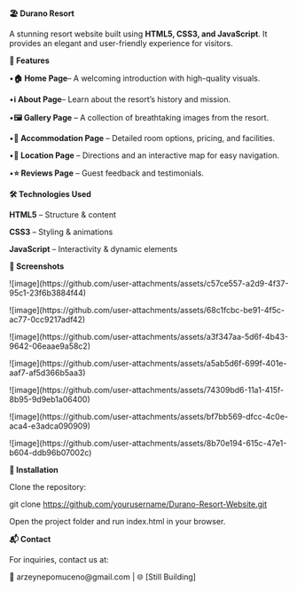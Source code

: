 <p><b>🏖️ Durano Resort</b></p>

<p>A stunning resort website built using <b>HTML5, CSS3, and JavaScript</b>. It provides an elegant and user-friendly experience for visitors.</p>

<p><b>🌟 Features</b></p>

<p>•<b>🏠 Home Page</b>– A welcoming introduction with high-quality visuals.</p> 
<p>•<b>ℹ️ About Page</b>– Learn about the resort’s history and mission.</p> 
<p>•<b>🖼️ Gallery Page</b> – A collection of breathtaking images from the resort.</p>
<p>•<b>🏡 Accommodation Page</b> – Detailed room options, pricing, and facilities.</p>
<p>•<b>📍 Location Page</b> – Directions and an interactive map for easy navigation.</p> 
<p>•<b>⭐ Reviews Page</b> – Guest feedback and testimonials.</p> 

<p><b>🛠️ Technologies Used</b></p>
<p><b>HTML5</b> – Structure & content</p>
<p><b>CSS3</b> – Styling & animations</p>
<p><b>JavaScript</b> – Interactivity & dynamic elements</p>

<p><b>📸 Screenshots</b></p>
<p>![image](https://github.com/user-attachments/assets/c57ce557-a2d9-4f37-95c1-23f6b3884f44)</p>
<p>![image](https://github.com/user-attachments/assets/68c1fcbc-be91-4f5c-ac77-0cc9217adf42)</p>
<p>![image](https://github.com/user-attachments/assets/a3f347aa-5d6f-4b43-9642-06eaae9a58c2)</p>
<p>![image](https://github.com/user-attachments/assets/a5ab5d6f-699f-401e-aaf7-af5d366b5aa3)</p>
<p>![image](https://github.com/user-attachments/assets/74309bd6-11a1-415f-8b95-9d9eb1a06400)</p>
<p>![image](https://github.com/user-attachments/assets/bf7bb569-dfcc-4c0e-aca4-e3adca090909)</p>
<p>![image](https://github.com/user-attachments/assets/8b70e194-615c-47e1-b604-ddb96b07002c)</p>







<p><b>🚀 Installation</b></p>
Clone the repository:

git clone https://github.com/yourusername/Durano-Resort-Website.git
<p>Open the project folder and run index.html in your browser.</p>
<p><b>📬 Contact</b></p>
<p>For inquiries, contact us at:</p> 📧 arzeynepomuceno@gmail.com | 🌐 [Still Building]
